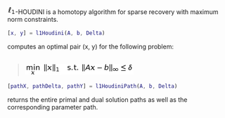 ![l_1](https://github.com/chrbraue/l1Houdini/blob/master/images/ell_1.jpg)-HOUDINI is a homotopy algorithm for sparse recovery with maximum norm constraints.



```matlab
[x, y] = l1Houdini(A, b, Delta)
```
computes an optimal pair (x, y) for the following problem:<br><br>


> ![p_delta](https://github.com/chrbraue/l1Houdini/blob/master/images/p_delta.jpg)


```matlab
[pathX, pathDelta, pathY] = l1HoudiniPath(A, b, Delta)
```
returns the entire primal and dual solution paths as well as the corresponding parameter path.